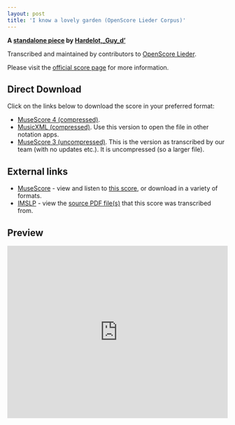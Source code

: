 ```yaml
---
layout: post
title: 'I know a lovely garden (OpenScore Lieder Corpus)'
---
```


__A [standalone piece](https://fourscoreandmore.org/OpenScore/Hardelot%2C_Guy_d%E2%80%99/_/) by [Hardelot,_Guy_d’](https://fourscoreandmore.org/OpenScore/Hardelot%2C_Guy_d%E2%80%99)__

Transcribed and maintained by contributors to [OpenScore Lieder].

Please visit the [official score page] for more information.

[official score page]: https://musescore.com/openscore-lieder-corpus/scores/6629724
[OpenScore Lieder]: https://musescore.com/openscore-lieder-corpus

## Direct Download

Click on the links below to download the score in your preferred format:
- [MuseScore 4 (compressed)](https://fourscoreandmore.org/OpenScore/Hardelot%2C_Guy_d%E2%80%99/_/I_know_a_lovely_garden.mscz).
- [MusicXML (compressed)](https://fourscoreandmore.org/OpenScore/Hardelot%2C_Guy_d%E2%80%99/_/I_know_a_lovely_garden.mxl). Use this version to open the file in other notation apps.
- [MuseScore 3 (uncompressed)](https://raw.githubusercontent.com/OpenScore/Lieder/refs/heads/main/scores/Hardelot%2C_Guy_d%E2%80%99/_/I_know_a_lovely_garden/lc6629724.mscx). This is the version as transcribed by our team (with no updates etc.). It is uncompressed (so a larger file).

## External links

- [MuseScore] - view and listen to [this score][MuseScore], or download in a variety of formats.
- [IMSLP] - view the [source PDF file(s)][IMSLP] that this score was transcribed from.

[MuseScore]: https://musescore.com/score/6629724
[IMSLP]: https://imslp.org/wiki/Special:ReverseLookup/414132

## Preview

<iframe width="100%" height="394" src="https://musescore.com/openscore-lieder-corpus/scores/6629724/embed" frameborder="0" allowfullscreen allow="autoplay; fullscreen"></iframe>
